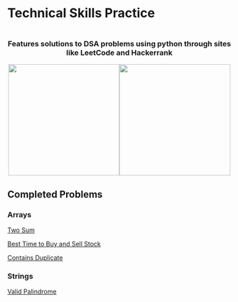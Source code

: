 # Technical Skills Practice

<div style="display:flex; flex-direction: column">
    <div style="justify-content: center">
        <bold><h3 style="text-align: center;">Features solutions to DSA problems using python through sites like LeetCode and Hackerrank</h3>
        </bold>
    <div>
    <div style="display:flex; justify-content: center">
        <img style="width:250px;"src="https://i.imgur.com/Zpz1xKb.png">
        <img style="width:250px;"src="https://i.imgur.com/pzmtzGZ.png">
    </div>
</div>

## Completed Problems

### Arrays
[Two Sum](https://github.com/TaseskiCS/TechPrep/blob/main/Arrays/TwoSum.md)

[Best Time to Buy and Sell Stock](https://github.com/TaseskiCS/TechPrep/blob/main/Arrays/BuySellStock.md)

[Contains Duplicate](https://github.com/TaseskiCS/TechPrep/blob/main/Arrays/ContainsDuplicate.md)

### Strings
[Valid Palindrome](https://github.com/TaseskiCS/TechPrep/blob/main/String/ValidPalindrome.md)

